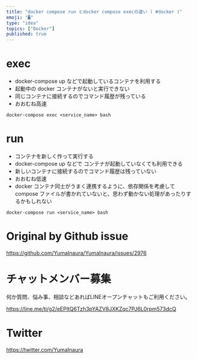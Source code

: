 ```yaml
---
title: "docker compose run とdocker compose execの違い ( #docker )"
emoji: "🖥"
type: "idea"
topics: ["Docker"]
published: true
---
```


# exec

- docker-compose up などで起動しているコンテナを利用する
- 起動中の docker コンテナがないと実行できない
- 同じコンテナに接続するのでコマンド履歴が残っている
- おおむね高速

```
docker-compose exec <service_name> bash
```


# run

- コンテナを新しく作って実行する
- docker-compose up などで コンテナが起動していなくても利用できる
- 新しいコンテナに接続するのでコマンド履歴は残っていない
- おおむね低速
- docker コンテナ同士がうまく連携するように、依存関係を考慮して compose ファイルが書かれていないと、思わず動かない処理があったりするかもしれない


```
docker-compose run <service_name> bash
```



# Original by Github issue

https://github.com/YumaInaura/YumaInaura/issues/2976








<!-- Update From Qiita API -->

# チャットメンバー募集


何か質問、悩み事、相談などあればLINEオープンチャットもご利用ください。

https://line.me/ti/g2/eEPltQ6Tzh3pYAZV8JXKZqc7PJ6L0rpm573dcQ





# Twitter


https://twitter.com/YumaInaura


<!-- Update From Qiita API -->


